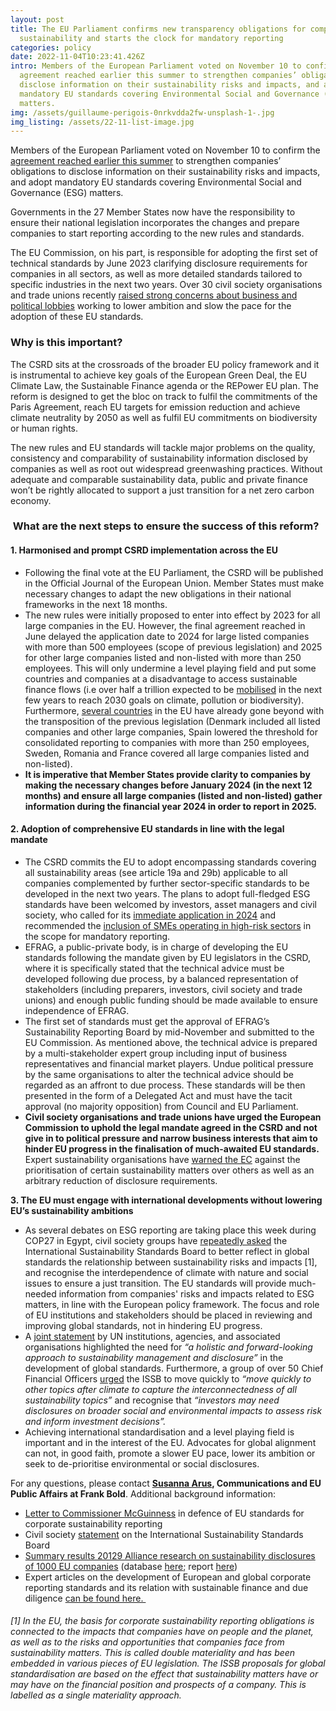 ```yaml
---
layout: post
title: The EU Parliament confirms new transparency obligations for companies on
  sustainability and starts the clock for mandatory reporting
categories: policy
date: 2022-11-04T10:23:41.426Z
intro: Members of the European Parliament voted on November 10 to confirm the
  agreement reached earlier this summer to strengthen companies’ obligations to
  disclose information on their sustainability risks and impacts, and adopt
  mandatory EU standards covering Environmental Social and Governance (ESG)
  matters.
img: /assets/guillaume-perigois-0nrkvdda2fw-unsplash-1-.jpg
img_listing: /assets/22-11-list-image.jpg
---
```

Members of the European Parliament voted on November 10 to confirm the [agreement reached earlier this summer](https://www.allianceforcorporatetransparency.org/news/eu-policymakers-strengthen-rules-for-companies-sustainability-disclosures-with-mandatory-esg-standards-but-delay-its-implementation.html) to strengthen companies’ obligations to disclose information on their sustainability risks and impacts, and adopt mandatory EU standards covering Environmental Social and Governance (ESG) matters.

Governments in the 27 Member States now have the responsibility to ensure their national legislation incorporates the changes and prepare companies to start reporting according to the new rules and standards.

The EU Commission, on his part, is responsible for adopting the first set of technical standards by June 2023 clarifying disclosure requirements for companies in all sectors, as well as more detailed standards tailored to specific industries in the next two years. Over 30 civil society organisations and trade unions recently [raised strong concerns about business and political lobbies](https://www.allianceforcorporatetransparency.org/news/letter-to-commissioner-mcguinness-in-defence-of-eu-standards-for-corporate-sustainability-reporting.html) working to lower ambition and slow the pace for the adoption of these EU standards.

### **W﻿hy is this important?**

The CSRD sits at the crossroads of the broader EU policy framework and it is instrumental to achieve key goals of the European Green Deal, the EU Climate Law, the Sustainable Finance agenda or the REPower EU plan. The reform is designed to get the bloc on track to fulfil the commitments of the Paris Agreement, reach EU targets for emission reduction and achieve climate neutrality by 2050 as well as fulfil EU commitments on biodiversity or human rights. 

The new rules and EU standards will tackle major problems on the quality, consistency and comparability of sustainability information disclosed by companies as well as root out widespread greenwashing practices. Without adequate and comparable sustainability data, public and private finance won’t be rightly allocated to support a just transition for a net zero carbon economy. 

###  What are the next steps to ensure the success of this reform?

#### **1. Harmonised and prompt CSRD implementation across the EU**

* Following the final vote at the EU Parliament, the CSRD will be published in the Official Journal of the European Union. Member States must make necessary changes to adapt the new obligations in their national frameworks in the next 18 months. 
* The new rules were initially proposed to enter into effect by 2023 for all large companies in the EU. However, the final agreement reached in June delayed the application date to 2024 for large listed companies with more than 500 employees (scope of previous legislation) and 2025 for other large companies listed and non-listed with more than 250 employees. This will only undermine a level playing field and put some countries and companies at a disadvantage to access sustainable finance flows (i.e over half a trillion expected to be [mobilised](https://ec.europa.eu/commission/presscorner/detail/en/SPEECH_22_6450) in the next few years to reach 2030 goals on climate, pollution or biodiversity). Furthermore, [several countries](https://www.ceps.eu/wp-content/uploads/2021/04/EV0220277ENN.en_.pdf) in the EU have already gone beyond with the transposition of the previous legislation (Denmark included all listed companies and other large companies, Spain lowered the threshold for consolidated reporting to companies with more than 250 employees, Sweden, Romania and France covered all large companies listed and non-listed). 
* **It is imperative that Member States provide clarity to companies by making the necessary changes before January 2024 (in the next 12 months) and ensure all large companies (listed and non-listed) gather information during the financial year 2024 in order to report in 2025.** 

#### **2. Adoption of comprehensive EU standards in line with the legal mandate** 

* The CSRD commits the EU to adopt encompassing standards covering all sustainability areas (see article 19a and 29b) applicable to all companies complemented by further sector-specific standards to be developed in the next two years. The plans to adopt full-fledged ESG standards have been welcomed by investors, asset managers and civil society, who called for its [immediate application in 2024](https://en.frankbold.org/sites/default/files/zpravodaj/multi-stakeholder_statement_csrd_reform_and_eu_standards_1.pdf) and recommended the [inclusion of SMEs operating in high-risk sectors](https://en.frankbold.org/sites/default/files/publikace/joint_letter_calling_to_broaden_the_scope_of_eu_csrd.pdf) in the scope for mandatory reporting. 
* EFRAG, a public-private body, is in charge of developing the EU standards following the mandate given by EU legislators in the CSRD, where it is specifically stated that the technical advice must be developed following due process, by a balanced representation of stakeholders (including preparers, investors, civil society and trade unions) and enough public funding should be made available to ensure independence of EFRAG. 
* The first set of standards must get the approval of EFRAG’s Sustainability Reporting Board by mid-November and submitted to the EU Commission. As mentioned above, the technical advice is prepared by a multi-stakeholder expert group including input of business representatives and financial market players. Undue political pressure by the same organisations to alter the technical advice should be regarded as an affront to due process. These standards will be then presented in the form of a Delegated Act and must have the tacit approval (no majority opposition) from Council and EU Parliament. 
* **Civil society organisations and trade unions have urged the European Commission to uphold the legal mandate agreed in the CSRD and not give in to political pressure and narrow business interests that aim to hinder EU progress in the finalisation of much-awaited EU standards.** Expert sustainability organisations have [warned the EC](https://www.allianceforcorporatetransparency.org/news/letter-to-commissioner-mcguinness-in-defence-of-eu-standards-for-corporate-sustainability-reporting.html) against the prioritisation of certain sustainability matters over others as well as an arbitrary reduction of disclosure requirements. 

**3. The EU must engage with international developments without lowering EU’s sustainability ambitions**

* As several debates on ESG reporting are taking place this week during COP27 in Egypt, civil society groups have [repeatedly asked](https://en.frankbold.org/sites/default/files/zpravodaj/civil_society_statement_on_the_international_sustainability_standards_board_final3.pdf) the International Sustainability Standards Board to better reflect in global standards the relationship between sustainability risks and impacts \[1], and recognise the interdependence of climate with nature and social issues to ensure a just transition. The EU standards will provide much-needed information from companies' risks and impacts related to ESG matters, in line with the European policy framework. The focus and role of EU institutions and stakeholders should be placed in reviewing and improving global standards, not in hindering EU progress.
* A [joint statement](https://www.unepfi.org/wordpress/wp-content/uploads/2022/06/UN-Joint-Statement-ISSB-Consultation.pdf) by UN institutions, agencies, and associated organisations highlighted the need for *“a holistic and forward-looking approach to sustainability management and disclosure”* in the development of global standards. Furthermore, a group of over 50 Chief Financial Officers [urged](https://www.ifrs.org/content/dam/ifrs/project/general-sustainability-related-disclosures/exposure-draft-comment-letters/a/a4s-on-behalf-of-cfos-c2234987-221f-4b4a-8380-85c5cf3a41d8/the-cfo-response-to-the-proposed-ifrs-sustainability-disclosure-standards---with-signatories.pdf) the ISSB to move quickly to *“move quickly to other topics after climate to capture the interconnectedness of all sustainability topics”* and recognise that *“investors may need disclosures on broader social and environmental impacts to assess risk and inform investment decisions”.* 
* Achieving international standardisation and a level playing field is important and in the interest of the EU. Advocates for global alignment can not, in good faith, promote a slower EU pace, lower its ambition or seek to de-prioritise environmental or social disclosures.

For any questions, please contact **[Susanna Arus](mailto:susanna.arus@frankbold.org), Communications and EU Public Affairs at Frank Bold**. Additional background information: 

* [Letter to Commissioner McGuinness](https://www.allianceforcorporatetransparency.org/news/letter-to-commissioner-mcguinness-in-defence-of-eu-standards-for-corporate-sustainability-reporting.html) in defence of EU standards for corporate sustainability reporting
* Civil society [statement](https://en.frankbold.org/sites/default/files/publikace/civil_society_statement_on_the_international_sustainability_standards_board_final3.pdf) on the International Sustainability Standards Board
* [Summary results 20129 Alliance research on sustainability disclosures of 1000 EU companies](https://www.allianceforcorporatetransparency.org/news/landmark-research.html) (database [here](https://www.allianceforcorporatetransparency.org/database/2019.html); report [here](https://www.allianceforcorporatetransparency.org/assets/2019_Research_Report%20_Alliance_for_Corporate_Transparency.pdf)) 
* Expert articles on the development of European and global corporate reporting standards and its relation with sustainable finance and due diligence [can be found here. ](https://www.allianceforcorporatetransparency.org/news/categories/#monthly-articles)

###### \[1] In the EU, the basis for corporate sustainability reporting obligations is connected to the impacts that companies have on people and the planet, as well as to the risks and opportunities that companies face from sustainability matters. This is called double materiality and has been embedded in various pieces of EU legislation. The ISSB proposals for global standardisation are based on the effect that sustainability matters have or may have on the financial position and prospects of a company. This is labelled as a single materiality approach.
